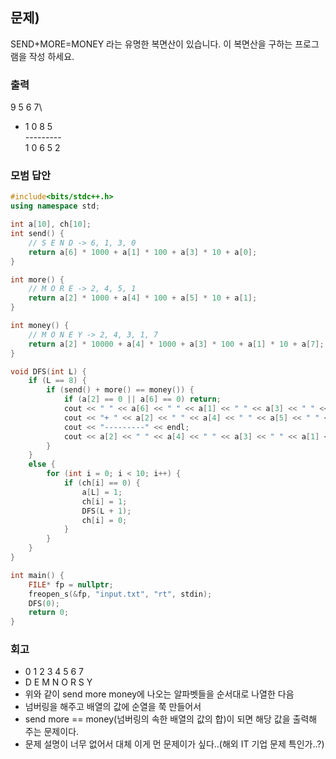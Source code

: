 ﻿## 문제)
SEND+MORE=MONEY 라는 유명한 복면산이 있습니다. 이 복면산을 구하는 프로그램을 작성
하세요.

### 출력
  9 5 6 7\
+ 1 0 8 5\
---------\
1 0 6 5 2

### 모범 답안
``` Cpp
#include<bits/stdc++.h>
using namespace std;

int a[10], ch[10];
int send() {
    // S E N D -> 6, 1, 3, 0
    return a[6] * 1000 + a[1] * 100 + a[3] * 10 + a[0];
}

int more() {
    // M O R E -> 2, 4, 5, 1
    return a[2] * 1000 + a[4] * 100 + a[5] * 10 + a[1];
}

int money() {
    // M O N E Y -> 2, 4, 3, 1, 7
    return a[2] * 10000 + a[4] * 1000 + a[3] * 100 + a[1] * 10 + a[7];
}

void DFS(int L) {
    if (L == 8) {
        if (send() + more() == money()) {
            if (a[2] == 0 || a[6] == 0) return;
            cout << " " << a[6] << " " << a[1] << " " << a[3] << " " << a[0] << endl;;
            cout << "+ " << a[2] << " " << a[4] << " " << a[5] << " " << a[1] << endl;
            cout << "---------" << endl;
            cout << a[2] << " " << a[4] << " " << a[3] << " " << a[1] << " " << a[7];
        }
    }
    else {
        for (int i = 0; i < 10; i++) {
            if (ch[i] == 0) {
                a[L] = 1;
                ch[i] = 1;
                DFS(L + 1);
                ch[i] = 0;
            }
        }
    }
}

int main() {
    FILE* fp = nullptr;
    freopen_s(&fp, "input.txt", "rt", stdin);
    DFS(0);
    return 0;
}
```

### 회고
- 0 1 2 3 4 5 6 7
- D E M N O R S Y 
- 위와 같이 send more money에 나오는 알파벳들을 순서대로 나열한 다음
- 넘버링을 해주고 배열의 값에 순열을 쭉 만들어서 
- send more == money(넘버링의 속한 배열의 값의 합)이 되면 해당 값을 출력해 주는 문제이다.
- 문제 설명이 너무 없어서 대체 이게 먼 문제이가 싶다..(해외 IT 기업 문제 특인가..?)